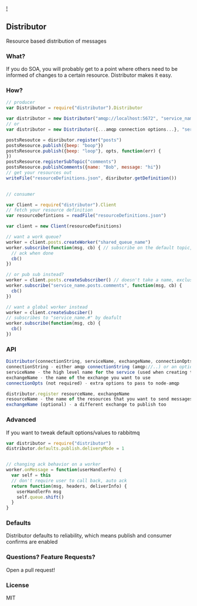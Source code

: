 [!](https://travis-ci.org/addisonj/node-distributor.png)

## Distributor
Resource based distribution of messages

### What?
If you do SOA, you will probably get to a point where others need to be informed of changes to a certain resource. Distributor makes it easy.

### How?

```JavaScript
// producer
var Distributor = require("distributor").Distributor

var distributor = new Distributor("amqp://localhost:5672", "service_name", "exchange_name")
// or
var distributor = new Distributor({...amqp connection options...}, "service_name", "exchange_name")

postsResoutce = disributor.register("posts")
postsResource.publish({beep: "boop"})
postsResource.publish({beep: "loop"}, opts, function(err) {
})
postsResource.registerSubTopic("comments")
postsResource.publishComments({name: "Bob", message: "hi"})
// get your resources out
writeFile("resourceDefinitions.json", disributor.getDefinition())

  
// consumer

var Client = require("distributor").Client
// fetch your resource definition
var resourceDefintions = readFile("resourceDefinitions.json")

var client = new Client(resourceDefinitions)

// want a work queue?
worker = client.posts.createWorker("shared_queue_name")
worker.subscribe(function(msg, cb) { // subscribe on the default topic, or specify another topic (routing key)
  // ack when done
  cb()
})

// or pub sub instead?
worker = client.posts.createSubscriber() // doesn't take a name, exclusive queue to each client
worker.subscribe("service_name.posts.comments", function(msg, cb) {
  cb()
})

// want a global worker instead
worker = client.createSubsciber()
// subscribes to "service_name.#" by deafult
worker.subscribe(function(msg, cb) {
  cb()
})
```

### API
```JavaScript
Distributor(connectionString, serviceName, exchangeName, connectionOpts)
connectionString - either amqp connectionString (amqp://..) or an options hash to be passed to node-amqp
serviceName - the high level name for the service (used when creating the topics)
exchangeName - the name of the exchange you want to use
connectionOpts (not required) - extra options to pass to node-amqp

distributor.register resourceName, exchangeName
resourceName - the name of the resources that you want to send messages on (posts, comments, etc)
exchangeName (optional) - a different exchange to publish too
```
###
### Advanced
If you want to tweak default options/values to rabbitmq
```Javascript
var distributor = require("distributor")
distributor.defaults.publish.deliveryMode = 1


// changing ack behavior on a worker
worker.onMessage = function(userHandlerFn) {
  var self = this
  // don't require user to call back, auto ack
  return function(msg, headers, deliverInfo) {
    userHandlerFn msg
    self.queue.shift()
  }
}
```

### Defaults
Distributor defaults to reliability, which means publish and consumer confirms are enabled

### Questions? Feature Requests?
Open a pull request!

### License
MIT
